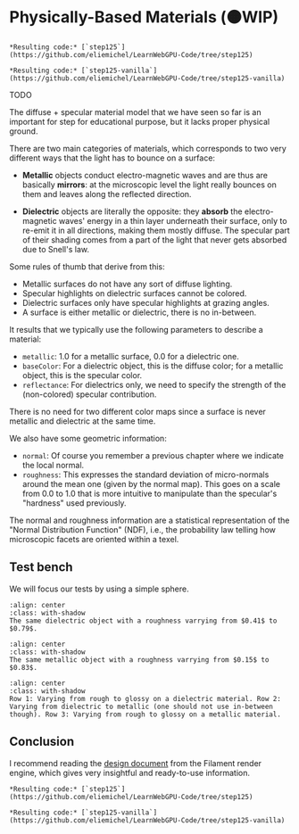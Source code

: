 Physically-Based Materials (<span class="bullet">🟠</span>WIP)
==========================

````{tab} With webgpu.hpp
*Resulting code:* [`step125`](https://github.com/eliemichel/LearnWebGPU-Code/tree/step125)
````

````{tab} Vanilla webgpu.h
*Resulting code:* [`step125-vanilla`](https://github.com/eliemichel/LearnWebGPU-Code/tree/step125-vanilla)
````

TODO

The diffuse + specular material model that we have seen so far is an important for step for educational purpose, but it lacks proper physical ground.

There are two main categories of materials, which corresponds to two very different ways that the light has to bounce on a surface:

 - **Metallic** objects conduct electro-magnetic waves and are thus are basically **mirrors**: at the microscopic level the light really bounces on them and leaves along the reflected direction.

 - **Dielectric** objects are literally the opposite: they **absorb** the electro-magnetic waves' energy in a thin layer underneath their surface, only to re-emit it in all directions, making them mostly diffuse. The specular part of their shading comes from a part of the light that never gets absorbed due to Snell's law.

Some rules of thumb that derive from this:
 - Metallic surfaces do not have any sort of diffuse lighting.
 - Specular highlights on dielectric surfaces cannot be colored.
 - Dielectric surfaces only have specular highlights at grazing angles.
 - A surface is either metallic or dielectric, there is no in-between.

It results that we typically use the following parameters to describe a material:

 - `metallic`: 1.0 for a metallic surface, 0.0 for a dielectric one.
 - `baseColor`: For a dielectric object, this is the diffuse color; for a metallic object, this is the specular color.
 - `reflectance`: For dielectrics only, we need to specify the strength of the (non-colored) specular contribution.

There is no need for two different color maps since a surface is never metallic and dielectric at the same time.

We also have some geometric information:

 - `normal`: Of course you remember a previous chapter where we indicate the local normal.
 - `roughness`: This expresses the standard deviation of micro-normals around the mean one (given by the normal map). This goes on a scale from 0.0 to 1.0 that is more intuitive to manipulate than the specular's "hardness" used previously.

The normal and roughness information are a statistical representation of the "Normal Distribution Function" (NDF), i.e., the probability law telling how microscopic facets are oriented within a texel.

Test bench
----------

We will focus our tests by using a simple sphere.

```{figure} /images/pbr-test-roughness.png
:align: center
:class: with-shadow
The same dielectric object with a roughness varrying from $0.41$ to $0.79$.
```

```{figure} /images/pbr-test-roughness-metallic.png
:align: center
:class: with-shadow
The same metallic object with a roughness varrying from $0.15$ to $0.83$.
```

```{figure} /images/pbr-test-roughness-metallic-boat.png
:align: center
:class: with-shadow
Row 1: Varying from rough to glossy on a dielectric material. Row 2: Varying from dielectric to metallic (one should not use in-between though). Row 3: Varying from rough to glossy on a metallic material.
```

Conclusion
----------

I recommend reading the [design document](https://google.github.io/filament/Filament.html) from the Filament render engine, which gives very insightful and ready-to-use information.

````{tab} With webgpu.hpp
*Resulting code:* [`step125`](https://github.com/eliemichel/LearnWebGPU-Code/tree/step125)
````

````{tab} Vanilla webgpu.h
*Resulting code:* [`step125-vanilla`](https://github.com/eliemichel/LearnWebGPU-Code/tree/step125-vanilla)
````
